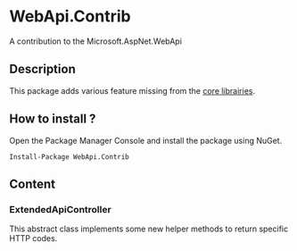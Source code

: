 # WebApi.Contrib
A contribution to the Microsoft.AspNet.WebApi

## Description
This package adds various feature missing from the [core librairies](https://www.nuget.org/packages/Microsoft.AspNet.WebApi.Core/).

## How to install ?
Open the Package Manager Console and install the package using NuGet.
```
Install-Package WebApi.Contrib
```

## Content
### ExtendedApiController
This abstract class implements some new helper methods to return specific HTTP codes.
